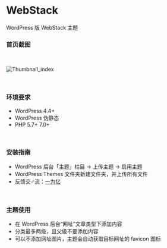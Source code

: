 # WebStack
WordPress 版 WebStack 主题
<br/>

### 首页截图
<br/>

![Thumbnail_index](https://cdn.iowen.cn/wp-content/uploads/2019/08/iowen_2019-08-27_01-05-39.png)

<br/>

### 环境要求
+ WordPress 4.4+
+ WordPress 伪静态
+ PHP 5.7+ 7.0+

<br/>

### 安装指南
+ WordPress 后台「主题」栏目 -> 上传主题 -> 启用主题
+ WordPress Themes 文件夹新建文件夹，并上传所有文件
+ 反馈交♂流：<a href="https://www.iowen.cn" target="_blank">一为忆</a>

<br/>

### 主题使用
+ 在 WordPress 后台“网址”文章类型下添加内容
+ 分类最多两级，且父级不要添加内容
+ 可以不添加网址图片，主题会自动获取目标网址的 favicon 图标
<br/>
